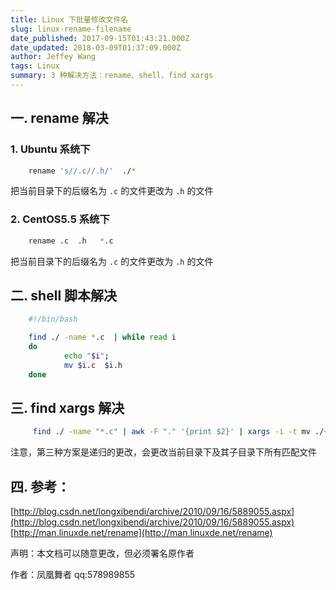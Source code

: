 ```yaml
---
title: Linux 下批量修改文件名
slug: linux-rename-filename
date_published: 2017-09-15T01:43:21.000Z
date_updated: 2018-03-09T01:37:09.000Z
author: Jeffey Wang
tags: Linux
summary: 3 种解决方法：rename、shell、find xargs
---
```


## 一. rename 解决

### 1. Ubuntu 系统下

```bash
    rename 's//.c//.h/'  ./*
```

把当前目录下的后缀名为 `.c` 的文件更改为 `.h` 的文件

### 2. CentOS5.5 系统下

```bash
    rename .c  .h   *.c
```

把当前目录下的后缀名为 `.c` 的文件更改为 `.h` 的文件

## 二. shell 脚本解决

```bash
    #!/bin/bash

    find ./ -name *.c  | while read i
    do
            echo "$i";
            mv $i.c  $i.h
    done
```

## 三. find xargs 解决

```bash
     find ./ -name "*.c" | awk -F "." '{print $2}' | xargs -i -t mv ./{}.c  ./{}.h
```

注意，第三种方案是递归的更改，会更改当前目录下及其子目录下所有匹配文件

## 四. 参考：

[http://blog.csdn.net/longxibendi/archive/2010/09/16/5889055.aspx](http://blog.csdn.net/longxibendi/archive/2010/09/16/5889055.aspx)
[http://man.linuxde.net/rename](http://man.linuxde.net/rename)

声明：本文档可以随意更改，但必须署名原作者

作者：凤凰舞者 qq:578989855
